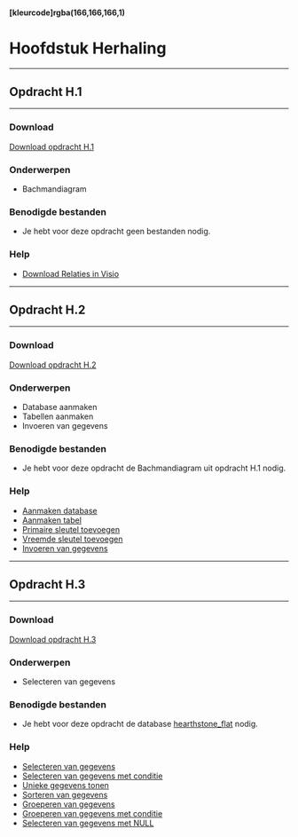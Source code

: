 #### [kleurcode]rgba(166,166,166,1)

# Hoofdstuk Herhaling

---
## Opdracht H.1
---

### Download
<a href="https://elo.kw1c.nl/CMS/Studie/811%20ICT-Academie/811%20VakkenInhoud/%5BB.26%20SQL%5D%20SQL%20%20Databases/25187%20%C2%A0%20Applicatie-%20en%20mediaontwikkelaar/Periode%2007/Productie/02.%20Opdrachten/Hoofdstuk%20herhaling/Opdracht%20herhaling.1.pdf" target="_blank">Download opdracht H.1</a>

### Onderwerpen
*   Bachmandiagram

### Benodigde bestanden
*   Je hebt voor deze opdracht geen bestanden nodig.

### Help
*   <a href="https://elo.kw1c.nl/CMS/Studie/811%20ICT-Academie/811%20VakkenInhoud/%5BB.26%20SQL%5D%20SQL%20%20Databases/25187%20%C2%A0%20Applicatie-%20en%20mediaontwikkelaar/Periode%2007/Productie/04.%20Aanvullend/relaties.pdf" target="_blank">Download Relaties in Visio</a>

---
## Opdracht H.2
---

### Download
<a href="https://elo.kw1c.nl/CMS/Studie/811%20ICT-Academie/811%20VakkenInhoud/%5BB.26%20SQL%5D%20SQL%20%20Databases/25187%20%C2%A0%20Applicatie-%20en%20mediaontwikkelaar/Periode%2007/Productie/02.%20Opdrachten/Hoofdstuk%20herhaling/Opdracht%20herhaling.2.pdf" target="_blank">Download opdracht H.2</a>

### Onderwerpen
*	Database aanmaken
*	Tabellen aanmaken
*	Invoeren van gegevens

### Benodigde bestanden
*   Je hebt voor deze opdracht de Bachmandiagram uit opdracht H.1 nodig.

### Help
*   <a href="https://www.w3schools.com/sql/sql_create_db.asp" target="_blank">Aanmaken database</a>
*   <a href="https://www.w3schools.com/sql/sql_create_table.asp" target="_blank">Aanmaken tabel</a>
*   <a href="https://www.w3schools.com/sql/sql_primarykey.asp" target="_blank">Primaire sleutel toevoegen</a>
*   <a href="https://www.w3schools.com/sql/sql_foreignkey.asp" target="_blank">Vreemde sleutel toevoegen</a>
*   <a href="https://www.w3schools.com/sql/sql_insert.asp" target="_blank">Invoeren van gegevens</a>

---
## Opdracht H.3
---

### Download
<a href="https://elo.kw1c.nl/CMS/Studie/811%20ICT-Academie/811%20VakkenInhoud/%5BB.26%20SQL%5D%20SQL%20%20Databases/25187%20%C2%A0%20Applicatie-%20en%20mediaontwikkelaar/Periode%2007/Productie/02.%20Opdrachten/Hoofdstuk%20herhaling/Opdracht%20herhaling.3.pdf" target="_blank">Download opdracht H.3</a>

### Onderwerpen
*	Selecteren van gegevens

### Benodigde bestanden
*   Je hebt voor deze opdracht de database <a href="https://elo.kw1c.nl/CMS/Studie/811%20ICT-Academie/811%20VakkenInhoud/%5BB.26%20SQL%5D%20SQL%20%20Databases/25187%20%C2%A0%20Applicatie-%20en%20mediaontwikkelaar/Periode%2007/Productie/02.%20Opdrachten/Hoofdstuk%20herhaling/resources/H3_hearthstone.sql" target="_blank">hearthstone_flat</a> nodig.

### Help
*   <a href="https://www.w3schools.com/sql/sql_select.asp" target="_blank">Selecteren van gegevens</a>
*   <a href="https://www.w3schools.com/sql/sql_where.asp" target="_blank">Selecteren van gegevens met conditie</a>
*   <a href="https://www.w3schools.com/sql/sql_distinct.asp" target="_blank">Unieke gegevens tonen</a>
*   <a href="https://www.w3schools.com/sql/sql_orderby.asp" target="_blank">Sorteren van gegevens</a>
*   <a href="https://www.w3schools.com/sql/sql_groupby.asp" target="_blank">Groeperen van gegevens</a>
*   <a href="https://www.w3schools.com/sql/sql_having.asp" target="_blank">Groeperen van gegevens met conditie</a>
*   <a href="https://www.w3schools.com/sql/sql_null_values.asp" target="_blank">Selecteren van gegevens met NULL</a>